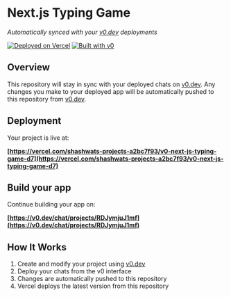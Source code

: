 # Next.js Typing Game

*Automatically synced with your [v0.dev](https://v0.dev) deployments*

[![Deployed on Vercel](https://img.shields.io/badge/Deployed%20on-Vercel-black?style=for-the-badge&logo=vercel)](https://vercel.com/shashwats-projects-a2bc7f93/v0-next-js-typing-game-d7)
[![Built with v0](https://img.shields.io/badge/Built%20with-v0.dev-black?style=for-the-badge)](https://v0.dev/chat/projects/RDJymjuJ1mf)

## Overview

This repository will stay in sync with your deployed chats on [v0.dev](https://v0.dev).
Any changes you make to your deployed app will be automatically pushed to this repository from [v0.dev](https://v0.dev).

## Deployment

Your project is live at:

**[https://vercel.com/shashwats-projects-a2bc7f93/v0-next-js-typing-game-d7](https://vercel.com/shashwats-projects-a2bc7f93/v0-next-js-typing-game-d7)**

## Build your app

Continue building your app on:

**[https://v0.dev/chat/projects/RDJymjuJ1mf](https://v0.dev/chat/projects/RDJymjuJ1mf)**

## How It Works

1. Create and modify your project using [v0.dev](https://v0.dev)
2. Deploy your chats from the v0 interface
3. Changes are automatically pushed to this repository
4. Vercel deploys the latest version from this repository
